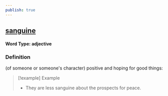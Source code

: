 ```yaml
---
publish: true
---
```

## [sanguine](https://dictionary.cambridge.org/dictionary/english/sanguine)

#### Word Type: adjective
### Definition
(of someone or someone's character) positive and hoping for good things:

>[!example] Example
> - They are less sanguine about the prospects for peace.
